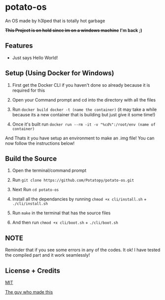 # potato-os

An OS made by h3lped that is totally hot garbage

~~**This Project is on hold since im on a windows machine**~~ **I'm back ;)**

## Features

- Just says Hello World!

## Setup (Using Docker for Windows)

1. First get the Docker CLI if you haven't done so already because it is required for this

2. Open your Command prompt and cd into the directory with all the files

3. Run `docker build docker -t (name the container)` (it may take a while because its a new container that is building but just give it some time!)

4. Once it's built run `docker run --rm -it -v "%cd%":/root/env (name of container)`

And Thats it you have setup an environment to make an .img file! You can now follow the instructions below!

## Build the Source

1. Open the terminal/command prompt

2. Run `git clone https://github.com/Potatopy/potato-os.git`

3. Next Run `cd potato-os`

4. Install all the dependancies by running `chmod +x cli/install.sh` + `./cli/install.sh`

5. Run `make` in the terminal that has the source files

6. And then run `chmod +x cli/boot.sh` + `./cli/boot.sh`

## NOTE

Reminder that if you see some errors in any of the codes. It ok! I have tested the compiled part and it work seamlessly!

## License + Credits

[MIT](https://opensource.org/license/mit/)

[The guy who made this](https://github.com/nanobyte-dev/nanobyte_os)
